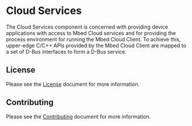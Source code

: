 # Cloud Services

The Cloud Services component is concerned with providing device applications with access to Mbed Cloud services and for providing the process environment for running the Mbed Cloud Client.  To achieve this, upper-edge C/C++ APIs provided by the Mbed Cloud Client are mapped to a set of D-Bus interfaces to form a D-Bus service. 


## License

Please see the [License][mbl-license] document for more information.


## Contributing

Please see the [Contributing][mbl-contributing] document for more information.


[mbl-license]: ../LICENSE.md
[mbl-contributing]: ../CONTRIBUTING.md

